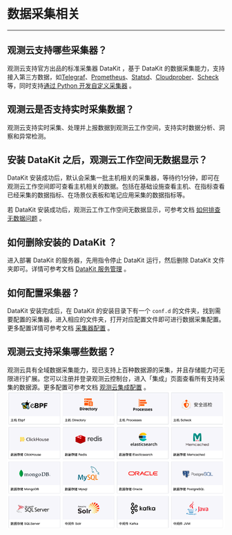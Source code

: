# 数据采集相关
---

## 观测云支持哪些采集器？

观测云支持官方出品的标准采集器 DataKit ，基于 DataKit 的数据采集能力，支持接入第三方数据，如[Telegraf](../datakit/telegraf.md)、[Prometheus](../datakit/prom.md)、[Statsd](../datakit/statsd.md)、[Cloudprober](../datakit/cloudprober.md)、[Scheck](../datakit/sec-checker.md) 等，同时支持[通过 Python 开发自定义采集器](../developers/pythond.md) 。

## 观测云是否支持实时采集数据？

观测云支持实时采集、处理并上报数据到观测云工作空间，支持实时数据分析、洞察和异常检测。

## 安装 DataKit 之后，观测云工作空间无数据显示？

DataKit 安装成功后，默认会采集一批主机相关的采集器，等待约1分钟，即可在观测云工作空间即可查看主机相关的数据。包括在基础设施查看主机、在指标查看已经采集的数据指标、在场景仪表板和笔记应用采集的数据指标等。

若 DataKit 安装成功后，观测云工作工作空间无数据显示，可参考文档 [如何排查无数据问题](../datakit/why-no-data.md) 。

## 如何删除安装的 DataKit ？

进入部署 DataKit 的服务器，先用指令停止 DataKit 运行，然后删除 DataKit 文件夹即可。详情可参考文档 [DataKit 服务管理](../datakit/datakit-service-how-to.md) 。

## 如何配置采集器？

DataKit 安装完成后，在 DataKit 的安装目录下有一个 `conf.d` 的文件夹，找到需要配置的采集器，进入相应的文件夹，打开对应配置文件即可进行数据采集配置。更多配置详情可参考文档 [采集器配置](../datakit/datakit-input-conf.md) 。

## 观测云支持采集哪些数据？

观测云具有全域数据采集能力，现已支持上百种数据源的采集，并且存储能力可无限进行扩展。您可以注册并登录观测云控制台，进入「集成」页面查看所有支持采集的数据源。更多配置可参考文档 [观测云集成配置](../../integrations/) 。<br />![](img/14.question_1.png)
